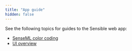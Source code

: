 ```yaml
---
title: "App guide"
hidden: false
---
```


See the following topics for guides to the Sensible web app:

- [SenseML color coding](doc:color)
- [UI overview](doc:ui)

